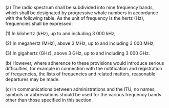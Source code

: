 (a) The radio spectrum shall be subdivided into nine frequency bands, which shall be designated by progressive whole numbers in accordance with the following table. As the unit of frequency is the hertz (Hz), frequencies shall be expressed:

(1) In kilohertz (kHz), up to and including 3 000 kHz;

(2) In megahertz (MHz), above 3 MHz, up to and including 3 000 MHz;

(3) In gigahertz (GHz), above 3 GHz, up to and including 3 000 GHz.

(b) However, where adherence to these provisions would introduce serious difficulties, for example in connection with the notification and registration of frequencies, the lists of frequencies and related matters, reasonable departures may be made.

(c) In communications between administrations and the ITU, no names, symbols or abbreviations should be used for the various frequency bands other than those specified in this section.

